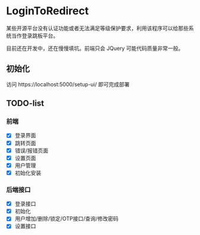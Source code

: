 # LoginToRedirect

某些开源平台没有认证功能或者无法满足等级保护要求，利用该程序可以给那些系统当作登录跳板平台。

目前还在开发中，还在慢慢填坑。前端只会 JQuery 可能代码质量非常一般。

## 初始化

访问 https://localhost:5000/setup-ui/ 即可完成部署

## TODO-list

### 前端

- [x] 登录界面
- [x] 跳转页面
- [x] 错误/报错页面
- [x] 设置页面
- [x] 用户管理
- [x] 初始化安装

### 后端接口

- [x] 登录接口
- [x] 初始化
- [x] 用户增加/删除/锁定/OTP接口/查询/修改密码
- [x] 设置接口

